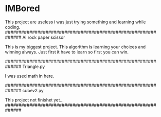 # IMBored
This project are useless i was just trying something and learning while coding.
##############################################################
Ai rock paper scissor

This is my biggest project. This algorithm is learning your choices and 
winning always. Just first it have to learn so first you can win.


##############################################################
Triangle.py

I was used math in here.

##############################################################
cubev2.py

This project not finishet yet...
##############################################################

